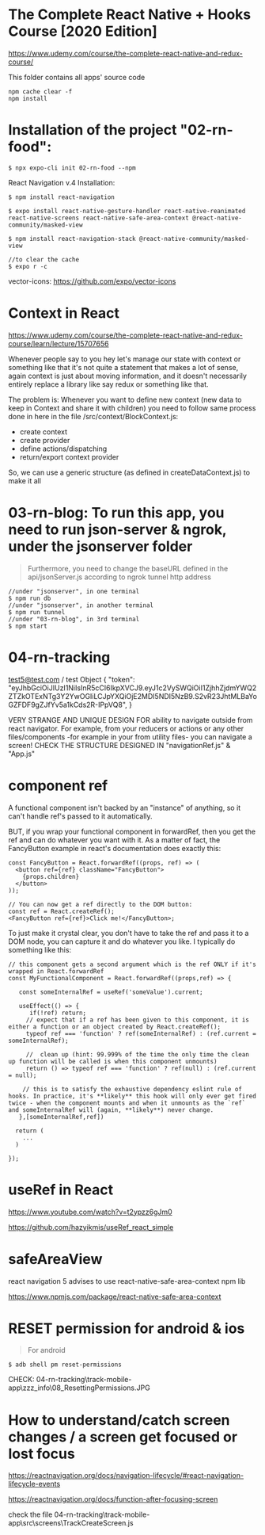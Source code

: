 # The Complete React Native + Hooks Course [2020 Edition]

https://www.udemy.com/course/the-complete-react-native-and-redux-course/

This folder contains all apps' source code

```
npm cache clear -f
npm install
```

# Installation of the project "02-rn-food":

```
$ npx expo-cli init 02-rn-food --npm
```

React Navigation v.4 Installation:

```
$ npm install react-navigation

$ expo install react-native-gesture-handler react-native-reanimated react-native-screens react-native-safe-area-context @react-native-community/masked-view

$ npm install react-navigation-stack @react-native-community/masked-view

//to clear the cache
$ expo r -c
```

vector-icons: https://github.com/expo/vector-icons

# Context in React

https://www.udemy.com/course/the-complete-react-native-and-redux-course/learn/lecture/15707656

Whenever people say to you hey let's manage our state with context or
something like that it's not quite a statement that makes a lot of sense,
again context is just about moving information, and it doesn't necessarily
entirely replace a library like say redux or something like that.

The problem is: Whenever you want to define new context (new data to keep
in Context and share it with children) you need to follow same process done in here in the file /src/context/BlockContext.js:

- create context
- create provider
- define actions/dispatching
- return/export context provider

So, we can use a generic structure (as defined in createDataContext.js) to make it all

# 03-rn-blog: To run this app, you need to run json-server & ngrok, under the jsonserver folder

> Furthermore, you need to change the baseURL defined in the api/jsonServer.js according to ngrok tunnel http address

```
//under "jsonserver", in one terminal
$ npm run db
//under "jsonserver", in another terminal
$ npm run tunnel
//under "03-rn-blog", in 3rd terminal
$ npm start
```

# 04-rn-tracking

test5@test.com / test
Object {
"token": "eyJhbGciOiJIUzI1NiIsInR5cCI6IkpXVCJ9.eyJ1c2VySWQiOiI1ZjhhZjdmYWQ2ZTZkOTExNTg3Y2YwOGIiLCJpYXQiOjE2MDI5NDI5NzB9.S2vR23JhtMLBaYoGZFDF9gZJfYv5a1kCds2R-IPpVQ8",
}

VERY STRANGE AND UNIQUE DESIGN FOR ability to navigate outside from react navigator.
For example, from your reducers or actions or any other files/components -for example in your from utility files- you can navigate a screen!
CHECK THE STRUCTURE DESIGNED IN "navigationRef.js" & "App.js"

# component ref

A functional component isn't backed by an "instance" of anything, so it can't handle ref's passed to it automatically.

BUT, if you wrap your functional component in forwardRef, then you get the ref and can do whatever you want with it. As a matter of fact, the FancyButton example in react's documentation does exactly this:

```
const FancyButton = React.forwardRef((props, ref) => (
  <button ref={ref} className="FancyButton">
    {props.children}
  </button>
));

// You can now get a ref directly to the DOM button:
const ref = React.createRef();
<FancyButton ref={ref}>Click me!</FancyButton>;
```

To just make it crystal clear, you don't have to take the ref and pass it to a DOM node, you can capture it and do whatever you like. I typically do something like this:

```
// this component gets a second argument which is the ref ONLY if it's wrapped in React.forwardRef
const MyFunctionalComponent = React.forwardRef((props,ref) => {

   const someInternalRef = useRef('someValue').current;

   useEffect(() => {
      if(!ref) return;
     // expect that if a ref has been given to this component, it is either a function or an object created by React.createRef();
     typeof ref === 'function' ? ref(someInternalRef) : (ref.current = someInternalRef);

     //  clean up (hint: 99.999% of the time the only time the clean up function will be called is when this component unmounts)
     return () => typeof ref === 'function' ? ref(null) : (ref.current = null);

    // this is to satisfy the exhaustive dependency eslint rule of hooks. In practice, it's **likely** this hook will only ever get fired twice - when the component mounts and when it unmounts as the `ref` and someInternalRef will (again, **likely**) never change.
   },[someInternalRef,ref])

  return (
    ...
  )

});
```

# useRef in React

https://www.youtube.com/watch?v=t2ypzz6gJm0

https://github.com/hazyikmis/useRef_react_simple

# safeAreaView

react navigation 5 advises to use react-native-safe-area-context npm lib

https://www.npmjs.com/package/react-native-safe-area-context

# RESET permission for android & ios

> For android

```
$ adb shell pm reset-permissions
```

CHECK: 04-rn-tracking\track-mobile-app\zzz_info\08_ResettingPermissions.JPG

# How to understand/catch screen changes / a screen get focused or lost focus

https://reactnavigation.org/docs/navigation-lifecycle/#react-navigation-lifecycle-events

https://reactnavigation.org/docs/function-after-focusing-screen

check the file 04-rn-tracking\track-mobile-app\src\screens\TrackCreateScreen.js
